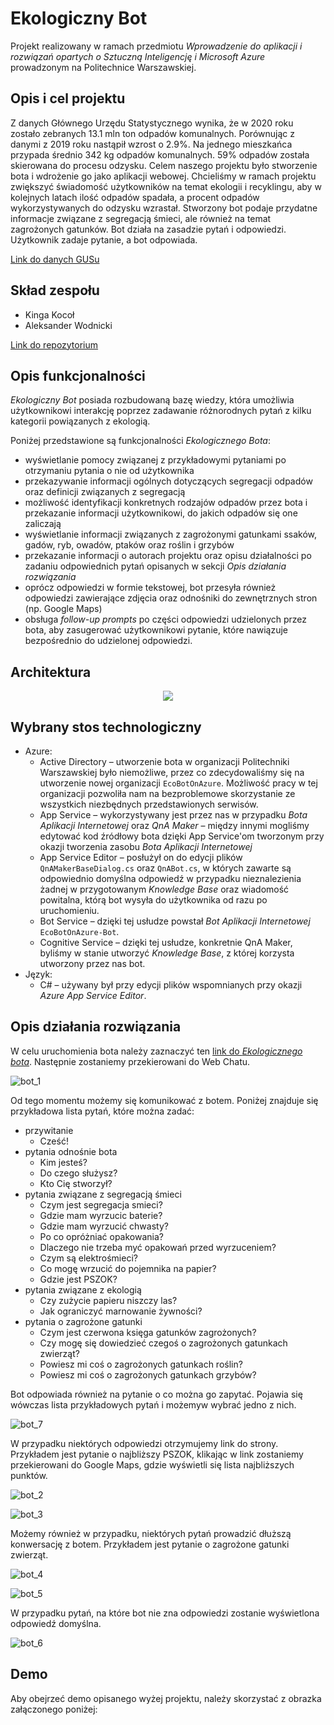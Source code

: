 # Ekologiczny Bot
Projekt realizowany w ramach przedmiotu *Wprowadzenie do aplikacji i rozwiązań opartych o Sztuczną Inteligencję i Microsoft Azure* prowadzonym na Politechnice Warszawskiej. 

## Opis i cel projektu
Z danych Głównego Urzędu Statystycznego wynika, że w 2020 roku zostało zebranych 13.1 mln ton odpadów komunalnych. Porównując z danymi z 2019 roku nastąpił wzrost o 2.9%. Na jednego mieszkańca przypada średnio 342 kg odpadów komunalnych. 59% odpadów została skierowana do procesu odzysku. Celem naszego projektu było stworzenie bota i wdrożenie go jako aplikacji webowej. Chcieliśmy w ramach projektu zwiększyć świadomość użytkowników na temat ekologii i recyklingu, aby w kolejnych latach ilość odpadów spadała, a procent odpadów wykorzystywanych do odzysku wzrastał. Stworzony bot podaje przydatne informacje związane z segregacją śmieci, ale również na temat zagrożonych gatunków. Bot działa na zasadzie pytań i odpowiedzi. Użytkownik zadaje pytanie, a bot odpowiada.

<a href="https://www.teraz-srodowisko.pl/aktualnosci/gus-ochrona-srodowiska-w-2020-odpady-komunalne-10550.html" target="_blank">Link do danych GUSu</a>

## Skład zespołu
* Kinga Kocoł
* Aleksander Wodnicki

<a href="https://github.com/AzureProjectsPW/EcoBot-On-Azure" target="_blank">Link do repozytorium</a>

## Opis funkcjonalności

*Ekologiczny Bot* posiada rozbudowaną bazę wiedzy, która umożliwia użytkownikowi interakcję poprzez zadawanie różnorodnych pytań z kilku kategorii powiązanych z ekologią.

Poniżej przedstawione są funkcjonalności *Ekologicznego Bota*:
- wyświetlanie pomocy związanej z przykładowymi pytaniami po otrzymaniu pytania o nie od użytkownika
- przekazywanie informacji ogólnych dotyczących segregacji odpadów oraz definicji związanych z segregacją
- możliwość identyfikacji konkretnych rodzajów odpadów przez bota i przekazanie informacji użytkownikowi, do jakich odpadów się one zaliczają
- wyświetlanie informacji związanych z zagrożonymi gatunkami ssaków, gadów, ryb, owadów, ptaków oraz roślin i grzybów
- przekazanie informacji o autorach projektu oraz opisu działalności po zadaniu odpowiednich pytań opisanych w sekcji *Opis działania rozwiązania*
- oprócz odpowiedzi w formie tekstowej, bot przesyła również odpowiedzi zawierające zdjęcia oraz odnośniki do zewnętrznych stron (np. Google Maps)
- obsługa *follow-up prompts* po części odpowiedzi udzielonych przez bota, aby zasugerować użytkownikowi pytanie, które nawiązuje bezpośrednio do udzielonej odpowiedzi.

## Architektura
<p align="center">
  <img src="https://user-images.githubusercontent.com/64069048/142772811-39a68217-45ee-49aa-9e1c-488613ab60a5.png"/>
</p>

## Wybrany stos technologiczny

- Azure:
  - Active Directory – utworzenie bota w organizacji Politechniki Warszawskiej było niemożliwe, przez co zdecydowaliśmy się na utworzenie nowej organizacji `EcoBotOnAzure`. Możliwość pracy w tej organizacji pozwoliła nam na bezproblemowe skorzystanie ze wszystkich niezbędnych przedstawionych serwisów.
  - App Service – wykorzystywany jest przez nas w przypadku *Bota Aplikacji Internetowej* oraz *QnA Maker* – między innymi mogliśmy edytować kod źródłowy bota dzięki App Service'om tworzonym przy okazji tworzenia zasobu *Bota Aplikacji Internetowej*
  - App Service Editor – posłużył on do edycji plików `QnAMakerBaseDialog.cs` oraz  `QnABot.cs`, w których zawarte są odpowiednio domyślna odpowiedź w przypadku nieznalezienia żadnej w przygotowanym *Knowledge Base* oraz wiadomość powitalna, którą bot wysyła do użytkownika od razu po uruchomieniu.
  - Bot Service – dzięki tej usłudze powstał *Bot Aplikacji Internetowej* `EcoBotOnAzure-Bot`.
  - Cognitive Service – dzięki tej usłudze, konkretnie QnA Maker, byliśmy w stanie utworzyć *Knowledge Base*, z której korzysta utworzony przez nas bot.
- Język:
  - C# – używany był przy edycji plików wspomnianych przy okazji *Azure App Service Editor*.

## Opis działania rozwiązania
W celu uruchomienia bota należy zaznaczyć ten <a href="https://webchat.botframework.com/embed/EcoBotOnAzure-Bot/gemini?b=EcoBotOnAzure-Bot&s=htOptp1LqEI.6I42djWzWvpFh7hcKjDJbm_sOUSgh7IdOZClvYwiPt4&username=You" target="_blank">link do *Ekologicznego bota*</a>. Następnie zostaniemy przekierowani do Web Chatu.

![bot_1](https://user-images.githubusercontent.com/64069048/142758636-5b2a6114-ab02-433e-ada8-8f97d78c5e49.png)

Od tego momentu możemy się komunikować z botem. Poniżej znajduje się przykładowa lista pytań, które można zadać:
- przywitanie 
  - Cześć!
- pytania odnośnie bota 
  - Kim jesteś?
  - Do czego służysz?
  - Kto Cię stworzył?
- pytania związane z segregacją śmieci 
  - Czym jest segregacja smieci?
  - Gdzie mam wyrzucic baterie?
  - Gdzie mam wyrzucić chwasty?
  - Po co opróżniać opakowania?
  - Dlaczego nie trzeba myć opakowań przed wyrzuceniem?
  - Czym są elektrośmieci?
  - Co mogę wrzucić do pojemnika na papier?
  - Gdzie jest PSZOK?
- pytania związane z ekologią
  - Czy zużycie papieru niszczy las?
  - Jak ograniczyć marnowanie żywności?
- pytania o zagrożone gatunki
  - Czym jest czerwona księga gatunków zagrożonych?
  - Czy mogę się dowiedzieć czegoś o zagrożonych gatunkach zwierząt?
  - Powiesz mi coś o zagrożonych gatunkach roślin?
  - Powiesz mi coś o zagrożonych gatunkach grzybów?

Bot odpowiada również na pytanie o co można go zapytać. Pojawia się wówczas lista przykładowych pytań i możemyw wybrać jedno z nich.

![bot_7](https://user-images.githubusercontent.com/64069048/142759429-218efee4-5821-4950-a05b-6ae32e773d5f.png)

W przypadku niektórych odpowiedzi otrzymujemy link do strony. Przykładem jest pytanie o najbliższy PSZOK, klikając w link zostaniemy przekierowani do Google Maps, gdzie wyświetli się lista najbliższych punktów.

![bot_2](https://user-images.githubusercontent.com/64069048/142759122-30b641bc-d54b-417b-976f-4cdb323bb582.png)

![bot_3](https://user-images.githubusercontent.com/64069048/142759167-c0f976d9-a1fc-4486-b180-5192944e1852.png)

Możemy również w przypadku, niektórych pytań prowadzić dłuższą konwersację z botem. Przykładem jest pytanie o zagrożone gatunki zwierząt.

![bot_4](https://user-images.githubusercontent.com/64069048/142759261-bb531cbe-550d-4c80-87e9-7beeb0dd9b4b.png)

![bot_5](https://user-images.githubusercontent.com/64069048/142759265-a1e2cd0f-4af0-4ff2-a065-5692474d8472.png)

W przypadku pytań, na które bot nie zna odpowiedzi zostanie wyświetlona odpowiedź domyślna.

![bot_6](https://user-images.githubusercontent.com/64069048/142772953-4afd3c09-3f5c-4c6f-bfdc-698de452db72.png)

## Demo
Aby obejrzeć demo opisanego wyżej projektu, należy skorzystać z obrazka załączonego poniżej:
<!-- [!ALT TEXT](IMG LINK)](VIDEO LINK) -->
